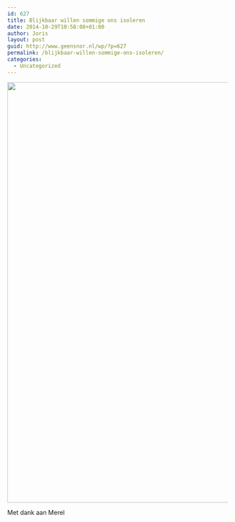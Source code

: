 ```yaml
---
id: 627
title: Blijkbaar willen sommige ons isoleren
date: 2014-10-29T10:58:08+01:00
author: Joris
layout: post
guid: http://www.geensnor.nl/wp/?p=627
permalink: /blijkbaar-willen-sommige-ons-isoleren/
categories:
  - Uncategorized
---
```

<img class="aligncenter" src="https://fbcdn-sphotos-h-a.akamaihd.net/hphotos-ak-xfp1/v/t1.0-9/10430371_10150456247444978_39590123666027645_n.jpg?oh=d3582e130ecba4255bb776688cc29ebe&oe=54EAB4E9&__gda__=1424439904_d5282645dc317f637415e2077cb3a381" alt="" width="960" height="960" />

Met dank aan Merel